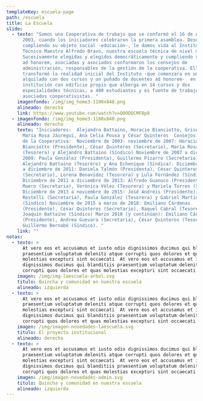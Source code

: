 ```yaml
---
templateKey: escuela-page
path: /escuela
title: La Escuela
slide:
  - texto: "Somos una Cooperativa de trabajo que se conformó el 16 de noviembre de
      2003, cuando los iniciadores celebraron la primera asamblea. Desde 2004,
      cumpliendo su objeto social -educación-, le damos vida al Instituto
      Técnico Maestro Alfredo Bravo, nuestra escuela técnica de nivel medio.
      Sucesivamente elegidas y elegidos democráticamente y cumpliendo su tarea
      ad honorem, asociadas y asociados conformaron los consejos de
      administración, responsables de la gestión de la cooperativa. Ella
      transformó la realidad inicial del Instituto -que comenzara en un edificio
      alquilado con dos cursos y un puñado de docentes ad honorem-  en una
      institución con edificio propio que alberga en 14 cursos y dos
      especialidades técnicas, a 400 estudiantes y es fuente de trabajo de 70
      asociados cooperativistas. "
    imagenfondo: /img/img_home3-1100x840.png
    alineado: derecha
    link: https://www.youtube.com/watch?v=Q0ODOCMF8p0
  - imagenfondo: /img/img_home3-1100x840.png
    alineado: derecha
    texto: "Iniciadores:  Alejandro Battaino, Horacio Bianciotto, Griselda Gallo,
      María Rosa Jáuregui, Ana Celia Pousa y César Quinteros  Consejos electos
      de la Cooperativa:  Noviembre de 2003- noviembre de 2007: Horacio
      Bianciotto (Presidente), César Quinteros (Secretario), María Rosa Jáuregui
      (Tesorera) y Alejandro Battaino (Síndico) Noviembre de 2007 a diciembre de
      2009: Paula González (Presidenta), Guillermo Pizarro (Secretario),
      Alejandro Battaino (Tesorero) y Ana Echenique (Síndica). Diciembre de 2009
      a diciembre de 2011: Daniela Talmón (Presidenta), César Quinteros
      (Secretario), Lorena Benavídez (Tesorera) y Lula Fernández (Síndico).
      Diciembre de 2011 a diciembre de 2013: Alfredo Guanuco (Presidente), Laura
      Maero (Secretaria), Verónica Vélez (Tesorera) y Mariela Torres (Síndica)
      Diciembre de 2013 a noviembre de 2015: José Andréis (Presidente), Valeria
      Restelli (Secretaria), Paula González (Tesorera) y Gabriel Martínez
      (Síndico) Noviembre de 2015 a marzo de 2018: Emiliano Cárdenas
      (Presidente), César Quinteros (Secretario), Raquel Cabral (Tesorera) y
      Joaquín Battaino (Síndico) Marzo 2018 (y continúan): Emiliano Cárdenas
      (Presidente), Andrea Guevara (Secretaria), César Quinteros (Tesorero) y
      Guillermo Bernabé (Síndico). "
    link: ""
notas:
  - texto: >
      At vero eos et accusamus et iusto odio dignissimos ducimus qui blanditiis
      praesentium voluptatum deleniti atque corrupti quos dolores et quas
      molestias excepturi sint occaecati  At vero eos et accusamus et iusto odio
      dignissimos ducimus qui blanditiis praesentium voluptatum deleniti atque
      corrupti quos dolores et quas molestias excepturi sint occaecati 
    imagen: /img/img-laescuela-arbol.svg
    titulo: Quincha y comunidad en nuestra escuela
    alineado: izquierda
  - texto: >
      At vero eos et accusamus et iusto odio dignissimos ducimus qui blanditiis
      praesentium voluptatum deleniti atque corrupti quos dolores et quas
      molestias excepturi sint occaecati  At vero eos et accusamus et iusto odio
      dignissimos ducimus qui blanditiis praesentium voluptatum deleniti atque
      corrupti quos dolores et quas molestias excepturi sint occaecati 
    imagen: /img/imagen-novedades-laescuela.svg
    titulo: El proyecto institucional
    alineado: derecha
  - texto: >
      At vero eos et accusamus et iusto odio dignissimos ducimus qui blanditiis
      praesentium voluptatum deleniti atque corrupti quos dolores et quas
      molestias excepturi sint occaecati  At vero eos et accusamus et iusto odio
      dignissimos ducimus qui blanditiis praesentium voluptatum deleniti atque
      corrupti quos dolores et quas molestias excepturi sint occaecati 
    imagen: /img/imagen-novedades-admin.svg
    titulo: Quincha y comunidad en nuestra escuela
    alineado: izquierda
---
```

